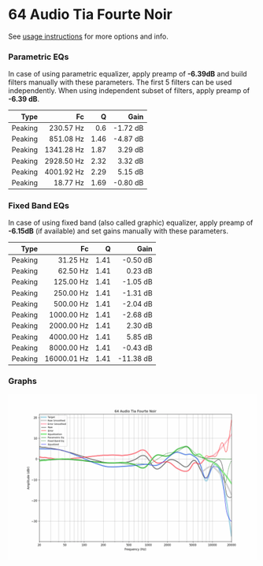 # 64 Audio Tia Fourte Noir
See [usage instructions](https://github.com/jaakkopasanen/AutoEq#usage) for more options and info.

### Parametric EQs
In case of using parametric equalizer, apply preamp of **-6.39dB** and build filters manually
with these parameters. The first 5 filters can be used independently.
When using independent subset of filters, apply preamp of **-6.39 dB**.

| Type    | Fc         |    Q | Gain     |
|--------:|-----------:|-----:|---------:|
| Peaking | 230.57 Hz  | 0.6  | -1.72 dB |
| Peaking | 851.08 Hz  | 1.46 | -4.87 dB |
| Peaking | 1341.28 Hz | 1.87 | 3.29 dB  |
| Peaking | 2928.50 Hz | 2.32 | 3.32 dB  |
| Peaking | 4001.92 Hz | 2.29 | 5.15 dB  |
| Peaking | 18.77 Hz   | 1.69 | -0.80 dB |

### Fixed Band EQs
In case of using fixed band (also called graphic) equalizer, apply preamp of **-6.15dB**
(if available) and set gains manually with these parameters.

| Type    | Fc          |    Q | Gain      |
|--------:|------------:|-----:|----------:|
| Peaking | 31.25 Hz    | 1.41 | -0.50 dB  |
| Peaking | 62.50 Hz    | 1.41 | 0.23 dB   |
| Peaking | 125.00 Hz   | 1.41 | -1.05 dB  |
| Peaking | 250.00 Hz   | 1.41 | -1.31 dB  |
| Peaking | 500.00 Hz   | 1.41 | -2.04 dB  |
| Peaking | 1000.00 Hz  | 1.41 | -2.68 dB  |
| Peaking | 2000.00 Hz  | 1.41 | 2.30 dB   |
| Peaking | 4000.00 Hz  | 1.41 | 5.85 dB   |
| Peaking | 8000.00 Hz  | 1.41 | -0.43 dB  |
| Peaking | 16000.01 Hz | 1.41 | -11.38 dB |

### Graphs
![](./64%20Audio%20Tia%20Fourte%20Noir.png)